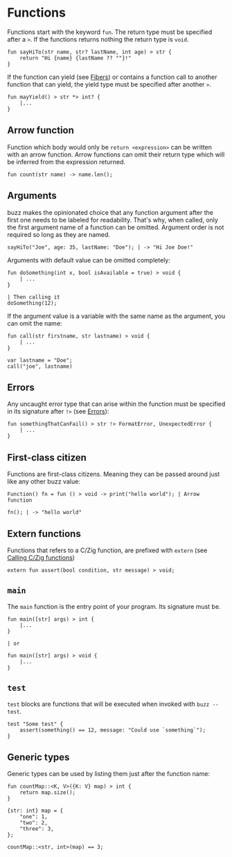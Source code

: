# Functions

Functions start with the keyword `fun`. The return type must be specified after a `>`. If the functions returns nothing the return type is `void`.

```buzz
fun sayHiTo(str name, str? lastName, int age) > str {
    return "Hi {name} {lastName ?? ""}!"
}
```

If the function can yield (see [Fibers](/guide/fibers.html)) or contains a function call to another function that can yield, the yield type must be specified after another `>`.
```buzz
fun mayYield() > str *> int? {
    |...
}
```

## Arrow function
Function which body would only be `return <expression>` can be written with an arrow function. Arrow functions can omit their return type which will be inferred from the expression returned.
```buzz
fun count(str name) -> name.len();
```

## Arguments
buzz makes the opinionated choice that any function argument after the first one needs to be labeled for readability.
That's why, when called, only the first argument name of a function can be omitted. Argument order is not required so long as they are named.

```buzz
sayHiTo("Joe", age: 35, lastName: "Doe"); | -> "Hi Joe Doe!"
```

Arguments with default value can be omitted completely:
```buzz
fun doSomething(int x, bool isAvailable = true) > void {
    | ...
}

| Then calling it
doSomething(12);
```

If the argument value is a variable with the same name as the argument, you can omit the name:
```buzz
fun call(str firstname, str lastname) > void {
    | ...
}

var lastname = "Doe";
call("joe", lastname)
```

## Errors
Any uncaught error type that can arise within the function must be specified in its signature after `!>` (see [Errors](/guide/errors.html)):
```buzz
fun somethingThatCanFail() > str !> FormatError, UnexpectedError {
    | ...
}
```

## First-class citizen
Functions are first-class citizens. Meaning they can be passed around just like any other buzz value:

```buzz
Function() fn = fun () > void -> print("hello world"); | Arrow function

fn(); | -> "hello world"
```

## Extern functions
Functions that refers to a C/Zig function, are prefixed with `extern` (see [Calling C/Zig functions](/guide/calling-native-code.html))
```buzz
extern fun assert(bool condition, str message) > void;
```

## `main`
The `main` function is the entry point of your program. Its signature must be.
```buzz
fun main([str] args) > int {
    |...
}

| or

fun main([str] args) > void {
    |...
}
```

## `test`
`test` blocks are functions that will be executed when invoked with `buzz --test`.
```buzz
test "Some test" {
    assert(something() == 12, message: "Could use `something`");
}
```

## Generic types
Generic types can be used by listing them just after the function name:
```buzz
fun countMap::<K, V>({K: V} map) > int {
    return map.size();
}

{str: int} map = {
    "one": 1,
    "two": 2,
    "three": 3,
};

countMap::<str, int>(map) == 3;
```
